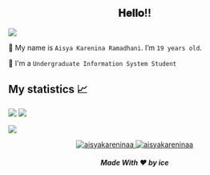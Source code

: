 <div align="center">
<h2> 𝐇𝐞𝐥𝐥𝐨!! </h2>
</div>

<a href="https://www.youtube.com"><img src="https://user-images.githubusercontent.com/73097560/115834477-dbab4500-a447-11eb-908a-139a6edaec5c.gif"></a>

🔭 My name is `Aisya Karenina Ramadhani`. I’m `19 years old`. 

🏫 I'm a `Undergraduate Information System Student`

## My statistics 📈 <br>
![](https://github-readme-stats.vercel.app/api?username=aisyakareninaa&show_icons=true&theme=github_dark)
![](https://github-profile-summary-cards.vercel.app/api/cards/repos-per-language?username=aisyakareninaa&theme=github_dark)

![](https://activity-graph.herokuapp.com/graph?username=Aaisyakareninaa&theme=react-dark)

<p align="center">
	<a href="https://github.com/aisyakareninaa">
		<img src="https://komarev.com/ghpvc/?username=aisyakareninaa&label=Profile%20views&color=0e75b6&style=flat" alt="aisyakareninaa" />
	</a>
	<a href="https://github.com/aisyakareninaa">
		<img src="https://img.shields.io/github/followers/aisyakareninaa?label=Followers" alt="aisyakareninaa" />
	</a>
</p>

<h5 align="center">Made With ❤️ by ice</h5>


